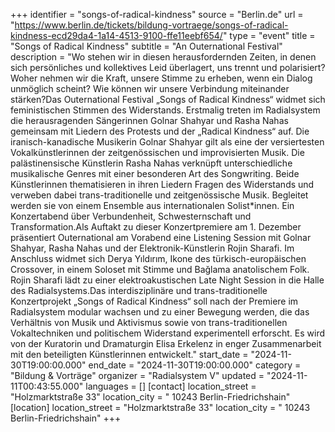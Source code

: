 +++
identifier = "songs-of-radical-kindness"
source = "Berlin.de"
url = "https://www.berlin.de/tickets/bildung-vortraege/songs-of-radical-kindness-ecd29da4-1a14-4513-9100-ffe11eebf654/"
type = "event"
title = "Songs of Radical Kindness"
subtitle = "An Outernational Festival"
description = "Wo stehen wir in diesen herausfordernden Zeiten, in denen sich persönliches und kollektives Leid überlagert, uns trennt und polarisiert? Woher nehmen wir die Kraft, unsere Stimme zu erheben, wenn ein Dialog unmöglich scheint? Wie können wir unsere Verbindung miteinander stärken?Das Outernational Festival „Songs of Radical Kindness“ widmet sich feministischen Stimmen des Widerstands. Erstmalig treten im Radialsystem die herausragenden Sängerinnen Golnar Shahyar und Rasha Nahas gemeinsam mit Liedern des Protests und der „Radical Kindness“ auf. Die iranisch-kanadische Musikerin Golnar Shahyar gilt als eine der versiertesten Vokalkünstlerinnen der zeitgenössischen und improvisierten Musik. Die palästinensische Künstlerin Rasha Nahas verknüpft unterschiedliche musikalische Genres mit einer besonderen Art des Songwriting. Beide Künstlerinnen thematisieren in ihren Liedern Fragen des Widerstands und verweben dabei trans-traditionelle und zeitgenössische Musik. Begleitet werden sie von einem Ensemble aus internationalen Solist*innen. Ein Konzertabend über Verbundenheit, Schwesternschaft und Transformation.Als Auftakt zu dieser Konzertpremiere am 1. Dezember präsentiert Outernational am Vorabend eine Listening Session mit Golnar Shahyar, Rasha Nahas und der Elektronik-Künstlerin Rojin Sharafi. Im Anschluss widmet sich Derya Yıldırım, Ikone des türkisch-europäischen Crossover, in einem Soloset mit Stimme und Bağlama anatolischem Folk. Rojin Sharafi lädt zu einer elektroakustischen Late Night Session in die Halle des Radialsystems.Das interdisziplinäre und trans-traditionelle Konzertprojekt „Songs of Radical Kindness“ soll nach der Premiere im Radialsystem modular wachsen und zu einer Bewegung werden, die das Verhältnis von Musik und Aktivismus sowie von trans-traditionellen Vokaltechniken und politischem Widerstand experimentell erforscht. Es wird von der Kuratorin und Dramaturgin Elisa Erkelenz in enger Zusammenarbeit mit den beteiligten Künstlerinnen entwickelt."
start_date = "2024-11-30T19:00:00.000"
end_date = "2024-11-30T19:00:00.000"
category = "Bildung & Vorträge"
organizer = "Radialsystem V"
updated = "2024-11-11T00:43:55.000"
languages = []
[contact]
location_street = "Holzmarktstraße 33"
location_city = " 10243 Berlin-Friedrichshain"
[location]
location_street = "Holzmarktstraße 33"
location_city = " 10243 Berlin-Friedrichshain"
+++